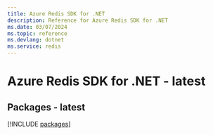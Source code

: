 ```yaml
---
title: Azure Redis SDK for .NET
description: Reference for Azure Redis SDK for .NET
ms.date: 03/07/2024
ms.topic: reference
ms.devlang: dotnet
ms.service: redis
---
```

# Azure Redis SDK for .NET - latest
## Packages - latest
[!INCLUDE [packages](redis-index.md)]